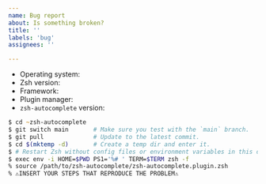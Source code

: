 ```yaml
---
name: Bug report
about: Is something broken?
title: ''
labels: 'bug'
assignees: ''

---
```


* Operating system: <!-- print $OSTYPE -->
* Zsh version: <!-- print $ZSH_PATCHLEVEL -->
* Framework: <!-- Oh My Zsh, Prezto, Zimfw, etc. or just "none" -->
* Plugin manager: <!-- Znap, Zinit, Antigen, etc. or just "none" -->
* `zsh-autocomplete` version: <!-- git -C ~zsh-autocomplete rev-parse @ -->

<!-- ⚠️ DO NOT DELETE the template below. Instead, use it to put together a minimal test case with
which I can reproduce the bug. If I cannot reproduce the bug, then I cannot fix it! -->
```zsh
$ cd ~zsh-autocomplete
$ git switch main       # Make sure you test with the `main` branch.
$ git pull              # Update to the latest commit.
$ cd $(mktemp -d)       # Create a temp dir and enter it.
$ # Restart Zsh without config files or environment variables in this dir:
$ exec env -i HOME=$PWD PS1='%# ' TERM=$TERM zsh -f
% source /path/to/zsh-autocomplete/zsh-autocomplete.plugin.zsh
% ⚠️INSERT YOUR STEPS THAT REPRODUCE THE PROBLEM⚠️
```
<!-- ⚠️ Don't forget to add your steps to reproduce at the end of the template above. -->
